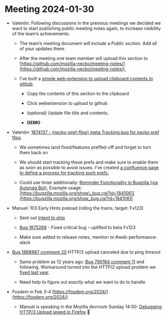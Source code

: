 Meeting 2024-01-30
==================

*   Valentin: Following discussions in the previous meetings we decided we want to start publishing public meeting notes again, to increase visibility of the team’s achievements.
    
    *   The team’s meeting document will include a _Public section_. Add all of your updates there.
        
    *   After the meeting one team member will upload this section to [https://github.com/mozilla-necko/meeting-notes/](https://github.com/mozilla-necko/meeting-notes/) 
        
    *   I’ve built a [simple web-extension to upload clipboard contents to github](https://addons.mozilla.org/en-US/firefox/addon/clip-to-github/).
        
        *   Copy the contents of this section to the clipboard
            
        *   Click webextension to upload to github
            
        *   (optional) Update file title and contents.
            
        *   **DEMO**
            
*   Valentin: [1874137 - (necko-pref-flips) meta Tracking bug for necko pref flips](https://bugzilla.mozilla.org/show_bug.cgi?id=necko-pref-flips) 
    
    *   We sometimes land fixed/features preffed-off and forget to turn them back on
        
    *   We should start tracking these prefs and make sure to enable them as soon as possible to avoid issues. I’ve created [a confluence page to define a process for tracking such prefs.](https://mozilla-hub.atlassian.net/wiki/spaces/FIREFOX/pages/546308147/Tracking+disabled+Necko+features)
        
    *   Could use timer additionally: [Reminder Functionality in Bugzilla (via Autonag Bot)](https://groups.google.com/a/mozilla.org/g/dev-platform/c/QznyG9gzwYc/m/aGS52shgAAAJ), Example usage: [https://bugzilla.mozilla.org/show\_bug.cgi?id=1841061](https://bugzilla.mozilla.org/show_bug.cgi?id=1841061)
        
*   Manuel: 103 Early Hints preload (riding the trains, target: Fx123)
    
    *   Sent out [Intent to ship](https://groups.google.com/a/mozilla.org/g/dev-platform/c/DgmxpzaZyhQ)
        
    *   [Bug 1875268](https://bugzilla.mozilla.org/show_bug.cgi?id=1875268) - Fixed critical bug – uplifted to beta Fx123
        
    *   Make sure added to release notes, mention to #web-performance-slack
        
*   [Bug 1868987 comment 20](https://bugzilla.mozilla.org/show_bug.cgi?id=1868987#c20) HTTP/2 upload canceled due to ping timeout
    
    *   Same problem as 12 years ago: [Bug 790184 comment 11](https://bugzilla.mozilla.org/show_bug.cgi?id=790184#c11) and following. Workaround turned into the HTTP/2 upload problem we [fixed last year](https://bugzilla.mozilla.org/show_bug.cgi?id=1830918).
        
    *   Need help to figure out exactly what we want to do to handle 
        
*   Fosdem in Feb 3-4 [https://fosdem.org/2024/](https://fosdem.org/2024/)
    
    *   Manuel is speaking in the Mozilla devroom Sunday 14:50: [Debugging HTTP/3 Upload speed in Firefox](https://fosdem.org/2024/schedule/event/fosdem-2024-1873-debugging-http-3-upload-speed-in-firefox/) 🎉
